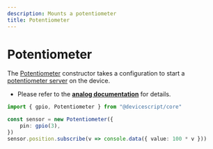 ```yaml
---
description: Mounts a potentiometer
title: Potentiometer
---
```


# Potentiometer

The [Potentiometer](/api/clients/potentiometer) constructor takes a configuration to start a [potentiometer server](https://microsoft.github.io/jacdac-docs/services/potentiometer) on the device.

-   Please refer to the **[analog documentation](./analog)** for details.

```ts
import { gpio, Potentiometer } from "@devicescript/core"

const sensor = new Potentiometer({
    pin: gpio(3),
})
sensor.position.subscribe(v => console.data({ value: 100 * v }))
```

